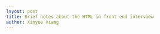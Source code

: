 ```yaml
--- 
layout: post
title: Brief notes about the HTML in front end interview
author: Xinyue Xiang
---
```


